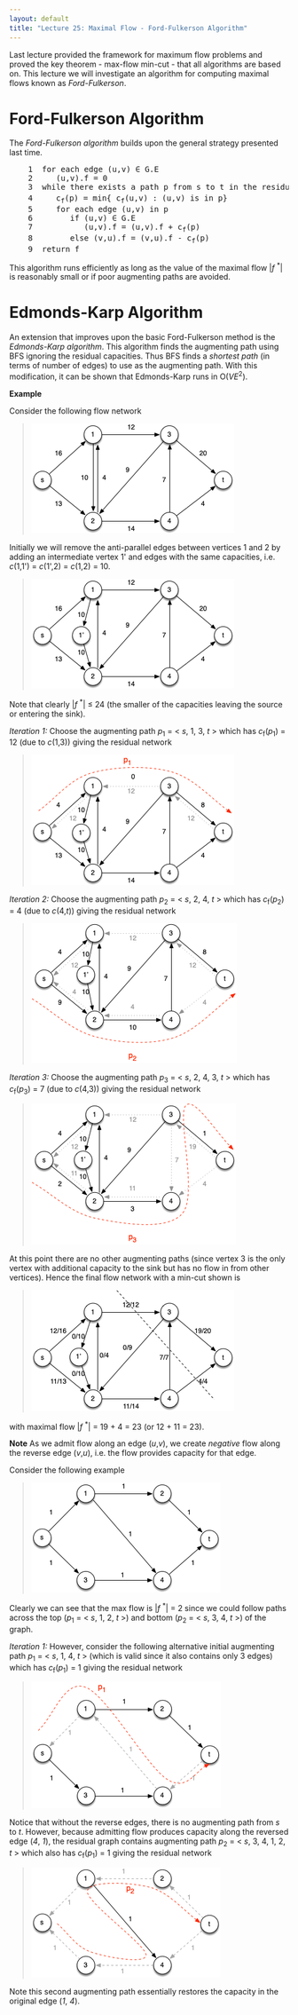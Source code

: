 ```yaml
---
layout: default
title: "Lecture 25: Maximal Flow - Ford-Fulkerson Algorithm"
---
```


Last lecture provided the framework for maximum flow problems and proved the key theorem - max-flow min-cut - that all algorithms are based on. This lecture we will investigate an algorithm for computing maximal flows known as *Ford-Fulkerson*.

Ford-Fulkerson Algorithm
========================

The *Ford-Fulkerson algorithm* builds upon the general strategy presented last time.

<pre>
	1  for each edge (u,v) ∈ G.E
	2     (u,v).f = 0
	3  while there exists a path p from s to t in the residual network G<sub>f</sub>
	4     c<sub>f</sub>(p) = min{ c<sub>f</sub>(u,v) : (u,v) is in p}
	5     for each edge (u,v) in p
	6        if (u,v) ∈ G.E
	7           (u,v).f = (u,v).f + c<sub>f</sub>(p)
	8        else (v,u).f = (v,u).f - c<sub>f</sub>(p)
	9  return f
</pre>

This algorithm runs efficiently as long as the value of the maximal flow \|*f* <sup>\*</sup>\| is reasonably small or if poor augmenting paths are avoided.

Edmonds-Karp Algorithm
======================

An extension that improves upon the basic Ford-Fulkerson method is the *Edmonds-Karp algorithm*. This algorithm finds the augmenting path using BFS ignoring the residual capacities. Thus BFS finds a *shortest path* (in terms of number of edges) to use as the augmenting path. With this modification, it can be shown that Edmonds-Karp runs in O(*VE*<sup>2</sup>).

**Example**

Consider the following flow network

> ![image](images/lecture25/MaxFlowexample.png)

Initially we will remove the anti-parallel edges between vertices 1 and 2 by adding an intermediate vertex 1' and edges with the same capacities, i.e. *c*(1,1') = *c*(1',2) = *c*(1,2) = 10.

> ![image](images/lecture25/MaxFlowexampleMod.png)

Note that clearly \|*f* <sup>\*</sup>\| ≤ 24 (the smaller of the capacities leaving the source or entering the sink).

*Iteration 1:* Choose the augmenting path *p*<sub>1</sub> = \< *s*, 1, 3, *t* \> which has *c*<sub>f</sub>(*p*<sub>1</sub>) = 12 (due to *c*(1,3)) giving the residual network

> ![image](images/lecture25/MaxFlowexample1.png)

*Iteration 2:* Choose the augmenting path *p*<sub>2</sub> = \< *s*, 2, 4, *t* \> which has *c*<sub>f</sub>(*p*<sub>2</sub>) = 4 (due to *c*(4,*t*)) giving the residual network

> ![image](images/lecture25/MaxFlowexample2.png)

*Iteration 3:* Choose the augmenting path *p*<sub>3</sub> = \< *s*, 2, 4, 3, *t* \> which has *c*<sub>f</sub>(*p*<sub>3</sub>) = 7 (due to *c*(4,3)) giving the residual network

> ![image](images/lecture25/MaxFlowexample3.png)

At this point there are no other augmenting paths (since vertex 3 is the only vertex with additional capacity to the sink but has no flow in from other vertices). Hence the final flow network with a min-cut shown is

> ![image](images/lecture25/MaxFlowexample4.png)

with maximal flow \|*f* <sup>\*</sup>\| = 19 + 4 = 23 (or 12 + 11 = 23).

**Note** As we admit flow along an edge (*u*,*v*), we create *negative* flow along the reverse edge (*v*,*u*), i.e. the flow provides capacity for that edge.

Consider the following example

> ![image](images/lecture25/MaxFlowBack.png)

Clearly we can see that the max flow is \|*f* <sup>\*</sup>\| = 2 since we could follow paths across the top (*p*<sub>1</sub> = \< *s*, 1, 2, *t* \>) and bottom (*p*<sub>2</sub> = \< *s*, 3, 4, *t* \>) of the graph. 

*Iteration 1:* However, consider the following alternative initial augmenting path *p*<sub>1</sub> = \< *s*, 1, 4, *t* \> (which is valid since it also contains only 3 edges) which has *c*<sub>f</sub>(*p*<sub>1</sub>) = 1 giving the residual network

> ![image](images/lecture25/MaxFlowBack1.png)
  
Notice that without the reverse edges, there is no augmenting path from *s* to *t*. However, because admitting flow produces capacity along the reversed edge (*4*, *1*), the residual graph contains augmenting path *p*<sub>2</sub> = \< *s*, 3, 4, 1, 2, *t* \> which also has *c*<sub>f</sub>(*p*<sub>1</sub>) = 1 giving the residual network

> ![image](images/lecture25/MaxFlowBack2.png)

Note this second augmenting path essentially restores the capacity in the original edge (*1*, *4*).
